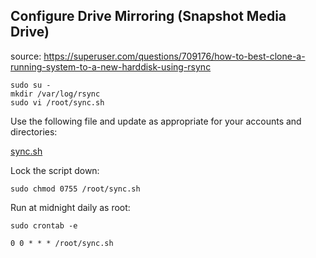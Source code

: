 ## Configure Drive Mirroring (Snapshot Media Drive)

source: https://superuser.com/questions/709176/how-to-best-clone-a-running-system-to-a-new-harddisk-using-rsync

```console
sudo su -
mkdir /var/log/rsync
sudo vi /root/sync.sh
```
Use the following file and update as appropriate for your accounts and directories:

[sync.sh](sync.sh)

Lock the script down:
```console
sudo chmod 0755 /root/sync.sh
```
Run at midnight daily as root:
```console
sudo crontab -e
```
```
0 0 * * * /root/sync.sh
```
